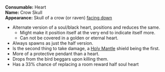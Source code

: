 **Consumable:** Heart
<br>
**Name:** Crow Skull
<br>
**Appearance:** Skull of a crow (or raven) [facing down](reference.png)

- Alternate version of a soul/black heart, positions and reduces the same.
  - Might make it position itself at the very end to indicate itself more.
  - Can not be covered in a golden or eternal heart.
- Always spawns as just the half version.
- Is the second thing to take damage, a [Holy Mantle](https://bindingofisaacrebirth.fandom.com/wiki/Holy_Mantle) shield being the first.
- More of a protective pendant than a heart.
- Drops from the bird beggars upon killing them.
- Has a 33% chance of replacing a room reward half soul heart